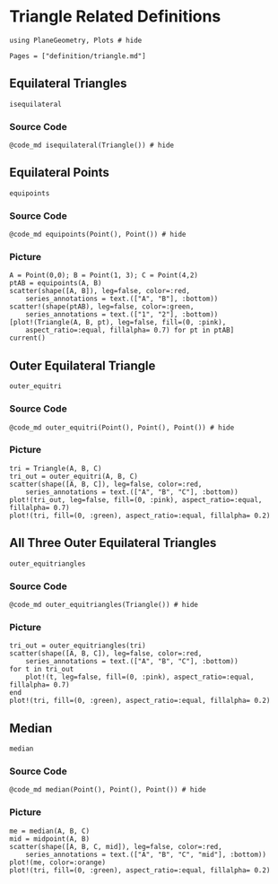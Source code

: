 # Triangle Related Definitions

```@setup 1
using PlaneGeometry, Plots # hide
```

```@contents
Pages = ["definition/triangle.md"]
```

## Equilateral Triangles

```@docs
isequilateral
```

### Source Code

```@example 1
@code_md isequilateral(Triangle()) # hide
```

## Equilateral Points

```@docs
equipoints
```

### Source Code

```@example 1
@code_md equipoints(Point(), Point()) # hide
```

### Picture

```@example 1
A = Point(0,0); B = Point(1, 3); C = Point(4,2)
ptAB = equipoints(A, B)
scatter(shape([A, B]), leg=false, color=:red, 
    series_annotations = text.(["A", "B"], :bottom))
scatter!(shape(ptAB), leg=false, color=:green, 
    series_annotations = text.(["1", "2"], :bottom))
[plot!(Triangle(A, B, pt), leg=false, fill=(0, :pink), 
    aspect_ratio=:equal, fillalpha= 0.7) for pt in ptAB]
current()
```

## Outer Equilateral Triangle

```@docs
outer_equitri
```

### Source Code

```@example 1
@code_md outer_equitri(Point(), Point(), Point()) # hide
```

### Picture

```@example 1
tri = Triangle(A, B, C)
tri_out = outer_equitri(A, B, C)
scatter(shape([A, B, C]), leg=false, color=:red, 
    series_annotations = text.(["A", "B", "C"], :bottom))
plot!(tri_out, leg=false, fill=(0, :pink), aspect_ratio=:equal, fillalpha= 0.7)
plot!(tri, fill=(0, :green), aspect_ratio=:equal, fillalpha= 0.2)
```

## All Three Outer Equilateral Triangles

```@docs
outer_equitriangles
```

### Source Code

```@example 1
@code_md outer_equitriangles(Triangle()) # hide
```

### Picture

```@example 1
tri_out = outer_equitriangles(tri)
scatter(shape([A, B, C]), leg=false, color=:red, 
    series_annotations = text.(["A", "B", "C"], :bottom))
for t in tri_out
    plot!(t, leg=false, fill=(0, :pink), aspect_ratio=:equal, fillalpha= 0.7)
end
plot!(tri, fill=(0, :green), aspect_ratio=:equal, fillalpha= 0.2)
```

## Median

```@docs
median
```

### Source Code

```@example 1
@code_md median(Point(), Point(), Point()) # hide
```

### Picture

```@example 1
me = median(A, B, C)
mid = midpoint(A, B)
scatter(shape([A, B, C, mid]), leg=false, color=:red, 
    series_annotations = text.(["A", "B", "C", "mid"], :bottom))
plot!(me, color=:orange)
plot!(tri, fill=(0, :green), aspect_ratio=:equal, fillalpha= 0.2)
```
